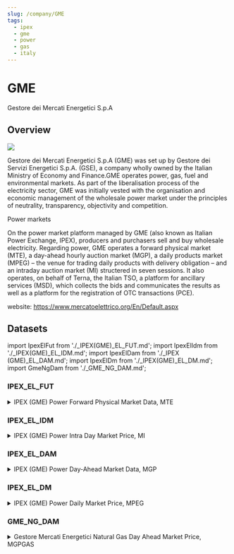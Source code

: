 ```yaml
---
slug: /company/GME
tags:
  - ipex
  - gme
  - power
  - gas
  - italy
---
```


GME
============================================================
Gestore dei Mercati Energetici S.p.A

## Overview

![](/img/data/ipex_gme.gif)

Gestore dei Mercati Energetici S.p.A (GME) was set up by Gestore dei Servizi Energetici S.p.A. (GSE), a company wholly owned by the Italian Ministry of Economy and Finance.GME operates power, gas, fuel and environmental markets. As part of the liberalisation process of the electricity sector, GME was initially vested with the organisation and economic management of the wholesale power market under the principles of neutrality, transparency, objectivity and competition.

Power markets

On the power market platform managed by GME (also known as Italian Power Exchange, IPEX), producers and purchasers sell and buy wholesale electricity. Regarding power, GME operates a forward physical market (MTE), a day-ahead hourly auction market (MGP), a daily products market (MPEG) – the venue for trading daily products with delivery obligation – and an intraday auction market (MI) structered in seven sessions. It also operates, on behalf of Terna, the Italian TSO, a platform for ancillary services (MSD), which collects the bids and communicates the results as well as a platform for the registration of OTC transactions (PCE).

website: https://www.mercatoelettrico.org/En/Default.aspx

## Datasets
import IpexElFut from './_IPEX(GME)_EL_FUT.md';
import IpexElIdm from './_IPEX(GME)_EL_IDM.md';
import IpexElDam from './_IPEX (GME)_EL_DAM.md';
import IpexElDm from './_IPEX(GME)_EL_DM.md';
import GmeNgDam from './_GME_NG_DAM.md';

### IPEX_EL_FUT
<details>
<summary>IPEX (GME) Power Forward Physical Market Data, MTE</summary>
<IpexElFut />
</details>

### IPEX_EL_IDM
<details>
<summary>IPEX (GME) Power Intra Day Market Price, MI</summary>
<IpexElIdm />
</details>

### IPEX_EL_DAM
<details>
<summary>IPEX (GME) Power Day-Ahead Market Data, MGP</summary>
<IpexElDam />
</details>

### IPEX_EL_DM
<details>
<summary>IPEX (GME) Power Daily Market Price, MPEG</summary>
<IpexElDm />
</details>

### GME_NG_DAM
<details>
<summary>Gestore Mercati Energetici Natural Gas Day Ahead Market Price, MGPGAS</summary>
<GmeNgDam />
</details>